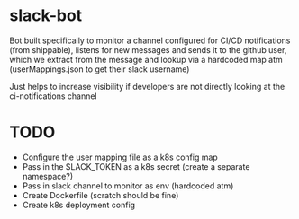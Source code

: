 # slack-bot

Bot built specifically to monitor a channel configured for CI/CD notifications (from shippable), listens for new messages and sends it to the github user, which we extract from the message and lookup via a hardcoded map atm (userMappings.json to get their slack username)

Just helps to increase visibility if developers are not directly looking at the ci-notifications channel

# TODO
- Configure the user mapping file as a k8s config map
- Pass in the SLACK_TOKEN as a k8s secret (create a separate namespace?)
- Pass in slack channel to monitor as env (hardcoded atm)
- Create Dockerfile (scratch should be fine)
- Create k8s deployment config
